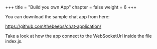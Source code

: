 +++
title = "Build you own App"
chapter = false
weight = 6
+++

You can download the sample chat app from here:

https://github.com/thebeebs/chat-application/

Take a look at how the app connect to the WebSocketUrl inside the file index.js.




